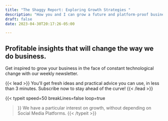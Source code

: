 ```yaml
---
title: "The Shaggy Report: Exploring Growth Strategies "
description: "How you and I can grow a future and platform-proof business in the era of Big Tech. Growth solutions without social media dependency"
draft: false
date: 2023-04-30T20:17:26-05:00

---
```

<h2> Profitable insights that will change the way we do business. </h2> 

Get inspired to grow your business in the face of constant technological change with our weekly newsletter.

{{< lead >}}
You'll get fresh ideas and practical advice you can use, in less than 3 minutes. Subscribe now to stay ahead of the curve!
{{< /lead >}}
<script async data-uid="99db4e9842" src="https://javier-feliu.ck.page/99db4e9842/index.js"></script>

 {{< typeit 
  speed=50
  breakLines=false
  loop=true
>}}
We have a particular interest on growth, 
without depending on Social Media Platforms. 
{{< /typeit >}}

